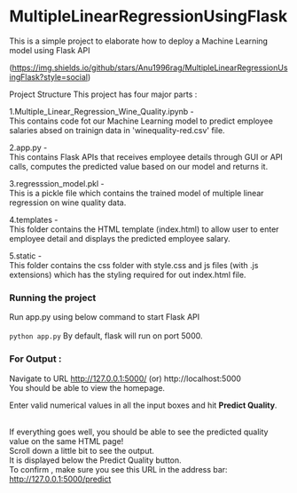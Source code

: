 # MultipleLinearRegressionUsingFlask

This is a simple project to elaborate how to deploy a Machine Learning model using Flask API

(https://img.shields.io/github/stars/Anu1996rag/MultipleLinearRegressionUsingFlask?style=social)

Project Structure
This project has four major parts :

1.Multiple_Linear_Regression_Wine_Quality.ipynb - <br/>
This contains code fot our Machine Learning model to predict employee salaries absed on trainign data in 'winequality-red.csv' file.

2.app.py -<br/>
This contains Flask APIs that receives employee details through GUI or API calls, computes the predicted value based on our model and returns it.

3.regresssion_model.pkl -<br/>
This is a pickle file which contains the trained model of multiple linear regression on wine quality data.

4.templates - <br/>
This folder contains the HTML template (index.html) to allow user to enter employee detail and displays the predicted employee salary.

5.static - <br/>
This folder contains the css folder with style.css and js files (with .js extensions) which has the styling required for out index.html file.

### Running the project

Run app.py using below command to start Flask API<br/><br/>
      `python app.py`
By default, flask will run on port 5000.<br/>

### For Output : 
Navigate to URL http://127.0.0.1:5000/ (or) http://localhost:5000<br/>
You should be able to view the homepage.<br/>

Enter valid numerical values in all the input boxes and hit **Predict Quality**.<br/><br/>

If everything goes well, you should be able to see the predicted quality value on the same HTML page! <br/>
Scroll down a little bit to see the output.<br/>
It is displayed below the Predict Quality button.<br/>
To confirm , make sure you see this URL in the address bar: http://127.0.0.1:5000/predict
